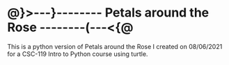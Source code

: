 # @}>---}-------- Petals around the Rose --------(---<{@

This is a python version of Petals around the Rose I created on 08/06/2021 for a CSC-119 Intro to Python course using turtle.  
